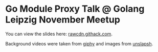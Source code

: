 # Go Module Proxy Talk @ Golang Leipzig November Meetup

You can view the slides here: [rawcdn.githack.com](https://rawcdn.githack.com/golang-leipzig/module-proxy-november-meetup/67d4ca596c8a02542de5b87dfdb6be5dbbbc64c7/slides.html).

Background videos were taken from [giphy](https://giphy.com) and images from [unslapsh](https://unsplash.com).
